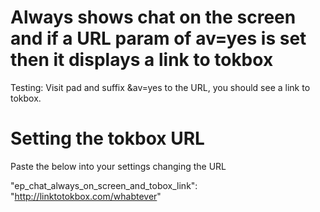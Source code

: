 Always shows chat on the screen and if a URL param of av=yes is set then it displays a link to tokbox
============================
Testing:
Visit pad and suffix &av=yes to the URL, you should see a link to tokbox.


Setting the tokbox URL
==================
Paste the below into your settings changing the URL

"ep_chat_always_on_screen_and_tobox_link": "http://linktotokbox.com/whabtever"


